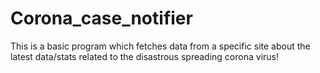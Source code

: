 # Corona_case_notifier
This is a basic program which fetches data from a specific site about the latest data/stats related to the disastrous spreading corona virus!
